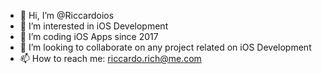 - 👋 Hi, I’m @Riccardoios
- 👀 I’m interested in iOS Development 
- 🌱 I’m coding iOS Apps since 2017
- 💞️ I’m looking to collaborate on any project related on iOS Development
- 📫 How to reach me: riccardo.rich@me.com

<!---
Riccardoios/Riccardoios is a ✨ special ✨ repository because its `README.md` (this file) appears on your GitHub profile.
You can click the Preview link to take a look at your changes.
--->
